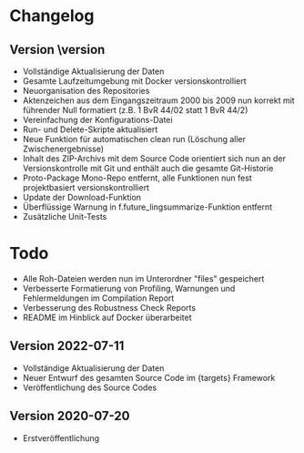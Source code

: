 # Changelog

## Version \version

- Vollständige Aktualisierung der Daten
- Gesamte Laufzeitumgebung mit Docker versionskontrolliert
- Neuorganisation des Repositories
- Aktenzeichen aus dem Eingangszeitraum 2000 bis 2009 nun korrekt mit führender Null formatiert (z.B. 1 BvR 44/02 statt 1 BvR 44/2)
- Vereinfachung der Konfigurations-Datei
- Run- und Delete-Skripte aktualisiert
- Neue Funktion für automatischen clean run (Löschung aller Zwischenergebnisse)
- Inhalt des ZIP-Archivs mit dem Source Code orientiert sich nun an der Versionskontrolle mit Git und enthält auch die gesamte Git-Historie
- Proto-Package Mono-Repo entfernt, alle Funktionen nun fest projektbasiert versionskontrolliert
- Update der Download-Funktion
- Überflüssige Warnung in f.future_lingsummarize-Funktion entfernt
- Zusätzliche Unit-Tests



# Todo

- Alle Roh-Dateien werden nun im Unterordner "files" gespeichert
- Verbesserte Formatierung von Profiling, Warnungen und Fehlermeldungen im Compilation Report
- Verbesserung des Robustness Check Reports
- README im Hinblick auf Docker überarbeitet


## Version 2022-07-11

- Vollständige Aktualisierung der Daten
- Neuer Entwurf des gesamten Source Code im {targets} Framework
- Veröffentlichung des Source Codes

## Version 2020-07-20

- Erstveröffentlichung
